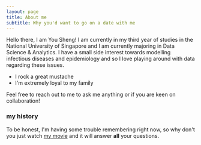 ```yaml
---
layout: page
title: About me
subtitle: Why you'd want to go on a date with me
---
```


Hello there, I am You Sheng! I am currently in my third year of studies in the National University of Singapore and I am currently majoring in Data Science & Analytics. I have a small side interest towards modelling infectious diseases and epidemiology and so I love playing around with data regarding these issues.

- I rock a great mustache
- I'm extremely loyal to my family

Feel free to reach out to me to ask me anything or if you are keen on collaboration!

### my history

To be honest, I'm having some trouble remembering right now, so why don't you just watch [my movie](https://en.wikipedia.org/wiki/The_Princess_Bride_%28film%29) and it will answer **all** your questions.
